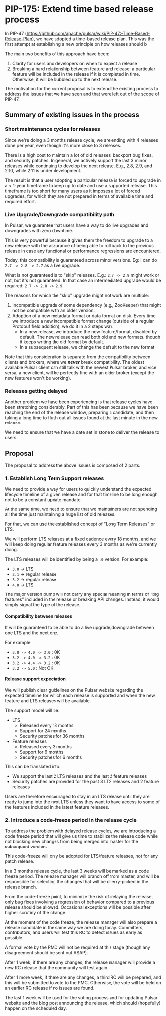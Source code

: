 # PIP-175: Extend time based release process

In PIP-47 (https://github.com/apache/pulsar/wiki/PIP-47:-Time-Based-Release-Plan), we have adopted a time-based release plan. This was the first attempt at establishing a new principle on how releases should b

The main two benefits of this approach have been: 

 1. Clarity for users and developers on when to expect a release
 2. Breaking a hard relationship between feature and release: a particular feature will be included in the release if it is completed in time. Otherwise, it will be bubbled up to the next release.

The motivation for the current proposal is to extend the existing process to address the issues that we have seen and that were left out of the scope of PIP-47.

## Summary of existing issues in the process

### Short maintenance cycles for releases

Since we're doing a 3 months release cycle, we are ending with 4 releases done per year, even though it's more close to 3 releases. 

There is a high cost to maintain a lot of old releases, backport bug fixes, and security patches. In general, we actively support the last 3 minor releases while continuing to develop the next release. E.g., 2.8, 2.9, and 2.10, while 2.11 is under development.

The result is that a user adopting a particular release is forced to upgrade in a < 1-year timeframe to keep up to date and use a supported release. This timeframe is too short for many users as it imposes a lot of forced upgrades, for which they are not prepared in terms of available time and required effort.

### Live Upgrade/Downgrade compatibility path

In Pulsar, we guarantee that users have a way to do live upgrades and downgrades with zero downtime.

This is very powerful because it gives them the freedom to upgrade to a new release with the assurance of being able to roll back to the previous release in case any functional or performance regressions are encountered.

Today, this compatibility is guaranteed across minor versions. Eg: I can do  `2.7 -> 2.8 -> 2.7` as a live upgrade. 

What is not guaranteed is to "skip" releases. E.g.: `2.7 -> 2.9` might work or not, but it's not guaranteed. In that case an intermediated upgrade would be required: `2.7 -> 2.8 -> 2.9`.

The reasons for which the "skip" upgrade might not work are multiple:
  1. Incompatible upgrade of some dependency (e.g., ZooKeeper) that might not be compatible with an older version.
  2. Adoption of a new metadata format or data format on disk.
     Every time we introduce a new incompatible format change (outside of a regular Protobuf field addition), we do it in a 2 steps way: 
      - In a new release, we introduce the new feature/format, disabled by default. The new release can read both old and new formats, though it keeps writing the old format by default.
      - In a subsequent release, we change the default to the new format

Note that this consideration is separate from the compatibility between clients and brokers, where we ***never*** break compatibility. The oldest available Pulsar client can still talk with the newest Pulsar broker, and vice versa, a new client, will be perfectly fine with an older broker (except the new features won't be working).

### Releases getting delayed
 
Another problem we have been experiencing is that release cycles have been stretching considerably. Part of this has been because we have been reaching the end of the release window, preparing a candidate, and then taking a long time to flush out all issues found at the last minute in the new release.

We need to ensure that we have a date set in stone to deliver the release to users.

## Proposal

The proposal to address the above issues is composed of 2 parts.

### 1. Establish Long Term Support releases 

We need to provide a way for users to quickly understand the expected lifecycle timeline of a given release and for that timeline to be long enough not to be a constant update mandate. 

At the same time, we need to ensure that we maintainers are not spending all the time just maintaining a huge list of old releases.

For that, we can use the established concept of "Long Term Releases" or LTS. 

We will perform LTS releases at a fixed cadence every 18 months, and we will keep doing regular feature releases every 3 months as we're currently doing.

The LTS releases will be identified by being a `.0` version. For example: 
 * `3.0` -> LTS 
 * `3.1` -> regular release
 * `3.2` -> regular release
 * `4.0` -> LTS

The major version bump will not carry any special meaning in terms of "big features" included in the release or breaking API changes. Instead, it would simply signal the type of the release.

#### Compatibility between releases

It will be guaranteed to be able to do a live upgrade/downgrade between one LTS and the next one.

For example:

 * `3.0 -> 4.0 -> 3.0` : OK
 * `3.2 -> 4.0 -> 3.2` : OK
 * `3.2 -> 4.4 -> 3.2` : OK
 * `3.2 -> 5.0` : Not OK

#### Release support expectation

We will publish clear guidelines on the Pulsar website regarding the expected timeline for which each release is supported and when the new feature and LTS releases will be available.

The support model will be: 

 * LTS 
   * Released every 18 months
   * Support for 24 months
   * Security patches for 36 months
 * Feature releases
   * Released every 3 months
   * Support for 6 months
   * Security patches for 6 months

This can be translated into:
   * We support the last 2 LTS releases and the last 2 feature releases
   * Security patches are provided for the past 3 LTS releases and 2 feature releases

Users are therefore encouraged to stay in an LTS release until they are ready to jump into the next LTS unless they want to have access to some of the features included in the latest feature releases.

### 2. Introduce a code-freeze period in the release cycle

To address the problem with delayed release cycles, we are introducing a code freeze period that will give us time to stabilize the release code while not blocking new changes from being merged into master for the subsequent version.

This code-freeze will only be adopted for LTS/feature releases, not for any patch release.

In a 3 months release cycle, the last 3 weeks will be marked as a code freeze period. The release manager will branch off from master, and will be responsible for selecting the changes that will be cherry-picked in the release branch.

From the code-freeze point, to minimize the risk of delaying the release, only bug fixes involving a regression of behavior compared to a previous release should be allowed. Occasional exceptions will be possible after higher scrutiny of the change.

At the moment of the code freeze, the release manager will also prepare a release candidate in the same way we are doing today. Committers, contributors, and users will test this RC to detect issues as early as possible. 

A formal vote by the PMC will not be required at this stage (though any disagreement should be sent out ASAP). 

After 1 week, if there are any changes, the release manager will provide a new RC release that the community will test again.

After 1 more week, if there are any changes, a third RC will be prepared, and this will be submitted to vote to the PMC. Otherwise, the vote will be held on an earlier RC release if no issues are found.

The last 1 week will be used for the voting process and for updating Pulsar website and the blog post announcing the release, which should (hopefully) happen on the scheduled day.
